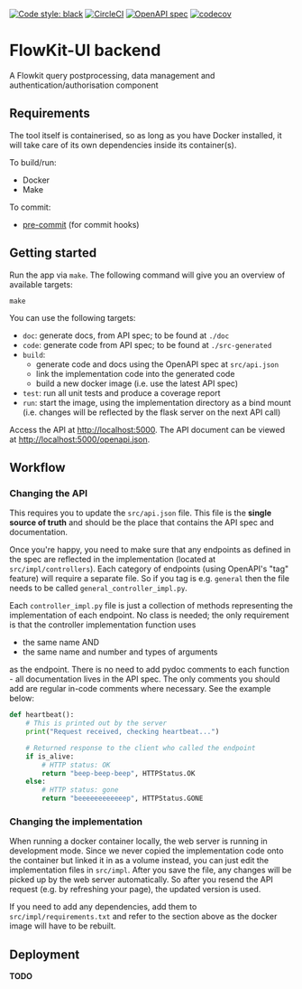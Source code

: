 [![Code style: black](https://img.shields.io/badge/code%20style-black-000000.svg)](https://github.com/psf/black)
[![CircleCI](https://circleci.com/gh/Flowminder/flowkit-ui-backend/tree/dev.svg?style=shield&circle-token=796b4bc41e57655a4779f8d112f8985557668385)](https://circleci.com/gh/Flowminder/flowkit-ui-backend/tree/dev)
[![OpenAPI spec](https://img.shields.io/badge/OpenAPI_spec-online-brightgreen)](https://flowminder.github.io/flowkit-ui-backend)
[![codecov](https://codecov.io/gh/Flowminder/flowkit-ui-backend/branch/dev/graph/badge.svg?token=9C65D1IEAF)](https://codecov.io/gh/Flowminder/flowkit-ui-backend)

# FlowKit-UI backend

A Flowkit query postprocessing, data management and authentication/authorisation component

## Requirements

The tool itself is containerised, so as long as you have Docker installed, it will take care of its own dependencies inside its container(s).

To build/run:

-   Docker
-   Make

To commit:

-   [pre-commit](https://pre-commit.com/) (for commit hooks)

## Getting started

Run the app via `make`. The following command will give you an overview of available targets:

```console
make
```

You can use the following targets:

-   `doc`: generate docs, from API spec; to be found at `./doc`
-   `code`: generate code from API spec; to be found at `./src-generated`
-   `build`:
    -   generate code and docs using the OpenAPI spec at `src/api.json`
    -   link the implementation code into the generated code
    -   build a new docker image (i.e. use the latest API spec)
-   `test`: run all unit tests and produce a coverage report
-   `run`: start the image, using the implementation directory as a bind mount (i.e. changes will be reflected by the flask server on the next API call)

Access the API at [http://localhost:5000](http://localhost:5000).
The API document can be viewed at [http://localhost:5000/openapi.json](http://localhost:5000/openapi.json).

## Workflow

### Changing the API

This requires you to update the `src/api.json` file.
This file is the **single source of truth** and should be the place that contains the API spec and documentation.

Once you're happy, you need to make sure that any endpoints as defined in the spec are reflected in the implementation (located at `src/impl/controllers`).
Each category of endpoints (using OpenAPI's "tag" feature) will require a separate file. So if you tag is e.g. `general` then the file needs to be called `general_controller_impl.py`.

Each `controller_impl.py` file is just a collection of methods representing the implementation of each endpoint.
No class is needed; the only requirement is that the controller implementation function uses

-   the same name AND
-   the same name and number and types of arguments

as the endpoint. There is no need to add pydoc comments to each function - all documentation lives in the API spec. The only comments you should add are regular in-code comments where necessary. See the example below:

```python
def heartbeat():
    # This is printed out by the server
    print("Request received, checking heartbeat...")

    # Returned response to the client who called the endpoint
    if is_alive:
        # HTTP status: OK
        return "beep-beep-beep", HTTPStatus.OK
    else:
        # HTTP status: gone
        return "beeeeeeeeeeeep", HTTPStatus.GONE
```

### Changing the implementation

When running a docker container locally, the web server is running in development mode.
Since we never copied the implementation code onto the container but linked it in as a volume instead, you can just edit the implementation files in `src/impl`. After you save the file, any changes will be picked up by the web server automatically. So after you resend the API request (e.g. by refreshing your page), the updated version is used.

If you need to add any dependencies, add them to `src/impl/requirements.txt` and refer to the section above as the docker image will have to be rebuilt.

## Deployment

**TODO**
